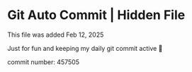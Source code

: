 # Git Auto Commit | Hidden File

This file was added Feb 12, 2025

Just for fun and keeping my daily git commit active 🤪

commit number: 457505
